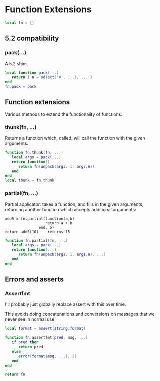 # Function Extensions

```lua
local fn = {}
```
## 5.2 compatibility


### pack(...)

A 5.2 shim.

```lua
local function pack(...)
   return { n = select('#', ...), ... }
end
fn.pack = pack
```
## Function extensions

Various methods to extend the functionality of functions.


### thunk(fn, ...)

Returns a function which, called, will call the function with the given
arguments.

```lua
function fn.thunk(fn, ...)
   local args = pack(...)
   return function()
      return fn(unpack(args, 1, args.n))
   end
end
local thunk = fn.thunk
```
### partial(fn, ...)

Partial applicator: takes a function, and fills in the given arguments,
returning another function which accepts additional arguments:

```lua-example
add5 = fn.partial(function(a,b)
                  return a + b
               end, 5)
return add5(10) -- returns 15
```
```lua
function fn.partial(fn, ...)
   local args = pack(...)
   return function(...)
      return fn(unpack(args, 1, args.n), ...)
   end
end
```
## Errors and asserts


### Assertfmt

I'll probably just globally replace assert with this over time.


This avoids doing concatenations and conversions on messages that we never
see in normal use.

```lua
local format = assert(string.format)

function fn.assertfmt(pred, msg, ...)
   if pred then
      return pred
   else
      error(format(msg, ...), 2)
   end
end
```
```lua
return fn
```
